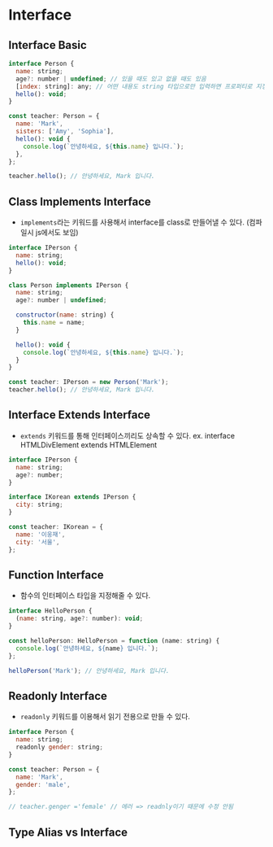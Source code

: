 # Interface

## Interface Basic

```javascript
interface Person {
  name: string;
  age?: number | undefined; // 있을 때도 있고 없을 때도 있음
  [index: string]: any; // 어떤 내용도 string 타입으로만 입력하면 프로퍼티로 지정됨 ex. teacher['brothers'] = 'Alex'
  hello(): void;
}

const teacher: Person = {
  name: 'Mark',
  sisters: ['Amy', 'Sophia'],
  hello(): void {
    console.log(`안녕하세요, ${this.name} 입니다.`);
  },
};

teacher.hello(); // 안녕하세요, Mark 입니다.
```

## Class Implements Interface

* `implements`라는 키워드를 사용해서 interface를 class로 만들어낼 수 있다. (컴파일시 js에서도 보임)

```javascript
interface IPerson {
  name: string;
  hello(): void;
}

class Person implements IPerson {
  name: string;
  age?: number | undefined;

  constructor(name: string) {
    this.name = name;
  }

  hello(): void {
    console.log(`안녕하세요, ${this.name} 입니다.`);
  }
}

const teacher: IPerson = new Person('Mark');
teacher.hello(); // 안녕하세요, Mark 입니다.
```

## Interface Extends Interface

* `extends` 키워드를 통해 인터페이스끼리도 상속할 수 있다. ex. interface HTMLDivElement extends HTMLElement

```javascript
interface IPerson {
  name: string;
  age?: number;
}

interface IKorean extends IPerson {
  city: string;
}

const teacher: IKorean = {
  name: '이웅재',
  city: '서울',
};
```

## Function Interface

* 함수의 인터페이스 타입을 지정해줄 수 있다.

```javascript
interface HelloPerson {
  (name: string, age?: number): void;
}

const helloPerson: HelloPerson = function (name: string) {
  console.log(`안녕하세요, ${name} 입니다.`);
};

helloPerson('Mark'); // 안녕하세요, Mark 입니다.
```

## Readonly Interface

* `readonly` 키워드를 이용해서 읽기 전용으로 만들 수 있다.

```javascript
interface Person {
  name: string;
  readonly gender: string;
}

const teacher: Person = {
  name: 'Mark',
  gender: 'male',
};

// teacher.genger ='female' // 에러 => readnly이기 때문에 수정 안됨
```

## Type Alias vs Interface
